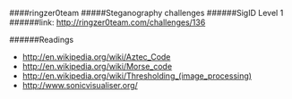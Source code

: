 ####ringzer0team
#####Steganography challenges
######SigID Level 1
######link: http://ringzer0team.com/challenges/136

######Readings  
* http://en.wikipedia.org/wiki/Aztec_Code
* http://en.wikipedia.org/wiki/Morse_code
* http://en.wikipedia.org/wiki/Thresholding_(image_processing)
* http://www.sonicvisualiser.org/
